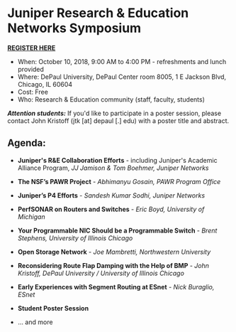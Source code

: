 # Juniper Research & Education Networks Symposium

[**REGISTER HERE**](http://forms.juniper.net/AMER_GA_EVT_18Q4_J-RENS-Reg)

* When:  October 10, 2018, 9:00 AM to 4:00 PM - refreshments and lunch provided
* Where: DePaul University, DePaul Center room 8005, 1 E Jackson Blvd, Chicago, IL 60604
* Cost:  Free
* Who:   Research & Education community (staff, faculty, students)

**_Attention students:_** If you'd like to participate in a poster
session, please contact John Kristoff (jtk [at] depaul [.] edu) with
a poster title and abstract.

## Agenda:

* **Juniper's R&E Collaboration Efforts** - including Juniper's Academic Alliance Program, *JJ Jamison & Tom Boehmer, Juniper Networks*

* **The NSF’s PAWR Project** - *Abhimanyu Gosain, PAWR Program Office*

* **Juniper’s P4 Efforts** - *Sandesh Kumar Sodhi, Juniper Networks*

* **PerfSONAR on Routers and Switches** - *Eric Boyd, University of Michigan*

* **Your Programmable NIC Should be a Programmable Switch** - *Brent Stephens, University of Illinois Chicago*

* **Open Storage Network** - *Joe Mambretti, Northwestern University*

* **Reconsidering Route Flap Damping with the Help of BMP** - *John Kristoff, DePaul University / University of Illinois Chicago*

* **Early Experiences with Segment Routing at ESnet** - *Nick Buraglio, ESnet*

* **Student Poster Session**

*  ... and more
